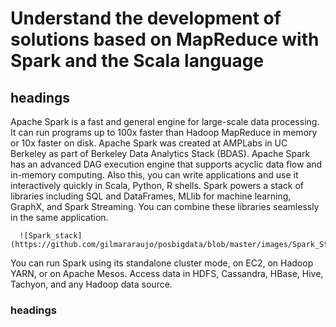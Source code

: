# Understand the development of solutions based on MapReduce with Spark and the Scala language

## headings
   Apache Spark is a fast and general engine for large-scale data processing. It can run programs up to 100x faster than  Hadoop MapReduce in memory or 10x faster on disk. Apache Spark was created at AMPLabs in UC Berkeley as part of Berkeley Data Analytics Stack (BDAS). Apache Spark has an advanced DAG execution engine that supports acyclic data flow and in-memory computing. Also this, you can write applications and use it interactively quickly in Scala, Python, R shells.
   Spark powers a stack of libraries including SQL and DataFrames, MLlib for machine learning, GraphX, and Spark Streaming. You can combine these libraries seamlessly in the same application.
      
      ![Spark_stack](https://github.com/gilmararaujo/posbigdata/blob/master/images/Spark_Stack.jpg)
                                 
      
You can run Spark using its standalone cluster mode, on EC2, on Hadoop YARN, or on Apache Mesos. Access data in HDFS, Cassandra, HBase, Hive, Tachyon, and any Hadoop data source.

### headings
